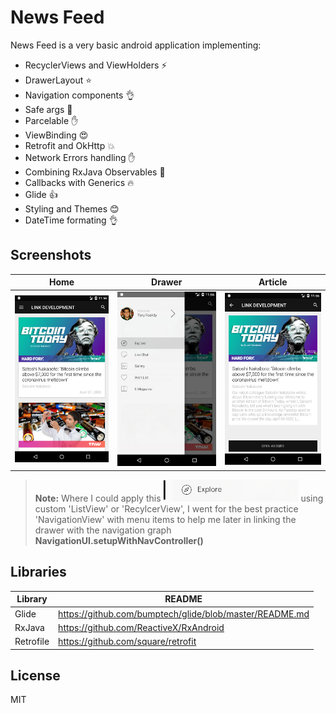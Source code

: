 # News Feed


News Feed is a very basic android application implementing:

  - RecyclerViews and ViewHolders :zap:
  - DrawerLayout :star:
  - Navigation components :ok_hand:
  - Safe args :running:
  - Parcelable :raised_hand:
  - ViewBinding :heart_eyes:
  - Retrofit and OkHttp :boom:
  - Network Errors handling :raised_hand:
  - Combining RxJava Observables :clap:
  - Callbacks with Generics :fire:
  - Glide :thumbsup:
  - Styling and Themes :blush:
  - DateTime formating :ok_hand:

## Screenshots

Home            |  Drawer          |  Article
:-------------------------:|:-------------------------:|:-------------------------:
![](https://github.com/Ahmedc2l/news-feed/blob/master/Screenshot_1586253377.png)  |  ![](https://github.com/Ahmedc2l/news-feed/blob/master/Screenshot_1586253386.png) | ![](https://github.com/Ahmedc2l/news-feed/blob/master/Screenshot_1586253402.png)


>**Note:** Where I could apply this  <img src="https://github.com/Ahmedc2l/news-feed/blob/master/Screenshot_1586259595.PNG">  using custom 'ListView' or 'RecylcerView', I went for the best practice 'NavigationView' with menu items to help me later in linking the drawer with the navigation graph **NavigationUI.setupWithNavController()**

## Libraries

| Library | README |
| ------ | ------ |
| Glide | https://github.com/bumptech/glide/blob/master/README.md |
| RxJava | https://github.com/ReactiveX/RxAndroid |
| Retrofile | https://github.com/square/retrofit |

License
----

MIT

